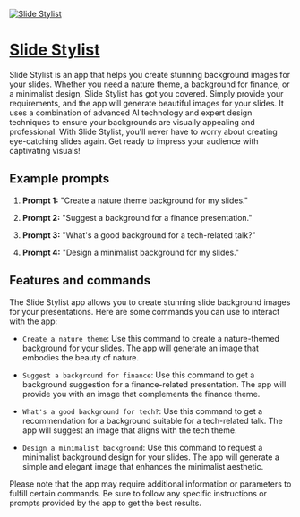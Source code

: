 [![Slide Stylist](https://files.oaiusercontent.com/file-LwJ6rffAsqIhmxStCIIVEX0M?se=2123-10-17T02%3A54%3A29Z&sp=r&sv=2021-08-06&sr=b&rscc=max-age%3D31536000%2C%20immutable&rscd=attachment%3B%20filename%3D79fef5b5-7bb0-46ed-a8dd-561afb5ac027.png&sig=XVxP6AUhUQQVI1oRVD9SRe52zwqHBxqT%2BmysnKm4E30%3D)](https://chat.openai.com/g/g-i7xrFUpJ0-slide-stylist)

# [Slide Stylist](https://chat.openai.com/g/g-i7xrFUpJ0-slide-stylist)

Slide Stylist is an app that helps you create stunning background images for your slides. Whether you need a nature theme, a background for finance, or a minimalist design, Slide Stylist has got you covered. Simply provide your requirements, and the app will generate beautiful images for your slides. It uses a combination of advanced AI technology and expert design techniques to ensure your backgrounds are visually appealing and professional. With Slide Stylist, you'll never have to worry about creating eye-catching slides again. Get ready to impress your audience with captivating visuals!

## Example prompts

1. **Prompt 1:** "Create a nature theme background for my slides."

2. **Prompt 2:** "Suggest a background for a finance presentation."

3. **Prompt 3:** "What's a good background for a tech-related talk?"

4. **Prompt 4:** "Design a minimalist background for my slides."

## Features and commands

The Slide Stylist app allows you to create stunning slide background images for your presentations. Here are some commands you can use to interact with the app:

- `Create a nature theme`: Use this command to create a nature-themed background for your slides. The app will generate an image that embodies the beauty of nature.

- `Suggest a background for finance`: Use this command to get a background suggestion for a finance-related presentation. The app will provide you with an image that complements the finance theme.

- `What's a good background for tech?`: Use this command to get a recommendation for a background suitable for a tech-related talk. The app will suggest an image that aligns with the tech theme.

- `Design a minimalist background`: Use this command to request a minimalist background design for your slides. The app will generate a simple and elegant image that enhances the minimalist aesthetic.

Please note that the app may require additional information or parameters to fulfill certain commands. Be sure to follow any specific instructions or prompts provided by the app to get the best results.